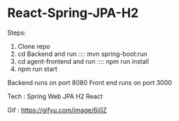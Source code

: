 # React-Spring-JPA-H2

Steps:
1. Clone repo
2. cd Backend and run :::: mvn spring-boot:run
3. cd agent-frontend and run :::: npm run install
4. npm run start

Backend runs on port 8080
Front end runs on port 3000

Tech : 
Spring Web
JPA
H2
React

Gif : https://gifyu.com/image/6i0Z
